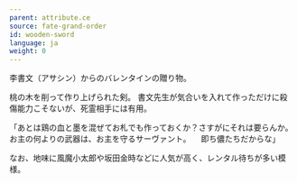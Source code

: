 ```yaml
---
parent: attribute.ce
source: fate-grand-order
id: wooden-sword
language: ja
weight: 0
---
```


李書文（アサシン）からのバレンタインの贈り物。

桃の木を削って作り上げられた剣。
書文先生が気合いを入れて作っただけに殺傷能力こそないが、死霊相手には有用。

「あとは鶏の血と墨を混ぜてお札でも作っておくか？さすがにそれは要らんか。お主の何よりの武器は、お主を守るサーヴァント。
　即ち儂たちだからな」

なお、地味に風魔小太郎や坂田金時などに人気が高く、レンタル待ちが多い模様。
